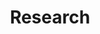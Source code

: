 ---
layout: default
title: Research
description: His research foci are on Digital Transformation and Value Creation, Responsible Artificial Intelligence and Data-based Services.
---